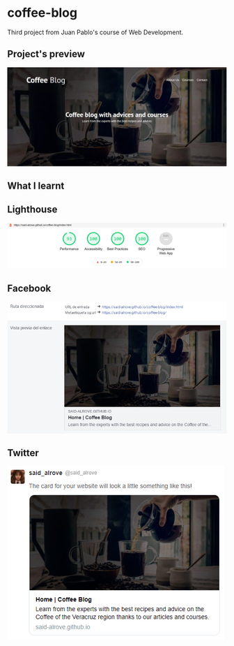 # coffee-blog
Third project from Juan Pablo's course of Web Development.

## Project's preview
![](readme/screenshot.png)

## What I learnt

## Lighthouse
![](readme/lighthouse.png)

## Facebook
![](readme/facebook.png)

## Twitter
![](readme/twitter.png)
